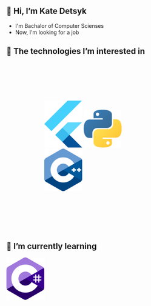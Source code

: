 ## 👋 Hi, I’m Kate Detsyk
- I'm Bachalor of Computer Scienses
- Now, I'm looking for a job 
## 💙 The technologies I’m interested in 

<ul style="padding:100px;">
<img src="images/flutter-logo.png" alt="drawing" style="width:100px;"/>
<img src="images/python.png" alt="drawing" style="width:100px;"/>
<img src="images/c.png" alt="drawing" style="width:100px;"/>
</ul>

## 🌱 I’m currently learning 
<img src="images/csharp.png" alt="drawing" style="width:100px;"/>

<!---
KateDetsyk/KateDetsyk is a ✨ special ✨ repository because its `README.md` (this file) appears on your GitHub profile.
You can click the Preview link to take a look at your changes.
--->
